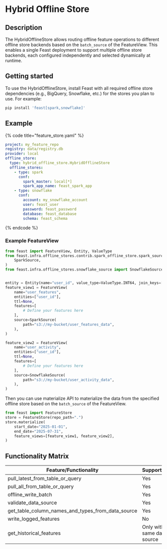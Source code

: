 # Hybrid Offline Store

## Description
The HybridOfflineStore allows routing offline feature operations to different offline store backends based on the `batch_source` of the FeatureView. This enables a single Feast deployment to support multiple offline store backends, each configured independently and selected dynamically at runtime.

## Getting started
To use the HybridOfflineStore, install Feast with all required offline store dependencies (e.g., BigQuery, Snowflake, etc.) for the stores you plan to use. For example:

```bash
pip install 'feast[spark,snowflake]'
```

## Example

{% code title="feature_store.yaml" %}
```yaml
project: my_feature_repo
registry: data/registry.db
provider: local
offline_store:
  type: hybrid_offline_store.HybridOfflineStore
  offline_stores:
    - type: spark
      conf:
        spark_master: local[*]
        spark_app_name: feast_spark_app
    - type: snowflake
      conf:
        account: my_snowflake_account
        user: feast_user
        password: feast_password
        database: feast_database
        schema: feast_schema
```
{% endcode %}

### Example FeatureView 
```python
from feast import FeatureView, Entity, ValueType
from feast.infra.offline_stores.contrib.spark_offline_store.spark_source import (
    SparkSource,
)
from feast.infra.offline_stores.snowflake_source import SnowflakeSource


entity = Entity(name="user_id", value_type=ValueType.INT64, join_keys=["user_id"])
feature_view1 = FeatureView(
    name="user_features",
    entities=["user_id"],
    ttl=None,
    features=[
        # Define your features here
    ],
    source=SparkSource(
        path="s3://my-bucket/user_features_data",
    ),
)

feature_view2 = FeatureView(
    name="user_activity",
    entities=["user_id"],
    ttl=None,
    features=[
        # Define your features here
    ],
    source=SnowflakeSource(
        path="s3://my-bucket/user_activity_data",
    ),
)

```

Then you can use materialize API to materialize the data from the specified offline store based on the `batch_source` of the FeatureView.

```python
from feast import FeatureStore
store = FeatureStore(repo_path=".")
store.materialize(
    start_date="2025-01-01",
    end_date="2025-07-31",
    feature_views=[feature_view1, feature_view2],
)
```

## Functionality Matrix
| Feature/Functionality                             | Supported                  |
|---------------------------------------------------|----------------------------|
| pull_latest_from_table_or_query                   | Yes                        |
| pull_all_from_table_or_query                      | Yes                        |
| offline_write_batch                               | Yes                        |
| validate_data_source                              | Yes                        |
| get_table_column_names_and_types_from_data_source | Yes                        |
| write_logged_features                             | No                         |
| get_historical_features                           | Only with same data source |
